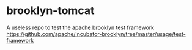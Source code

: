 # brooklyn-tomcat

A useless repo to test the [apache brooklyn](https://github.com/apache/incubator-brooklyn) test framework https://github.com/apache/incubator-brooklyn/tree/master/usage/test-framework
